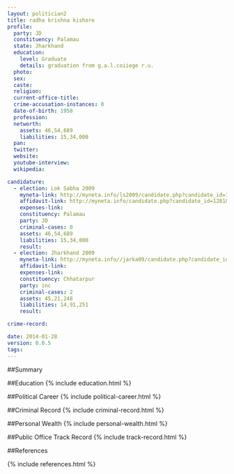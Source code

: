 ```yaml
---
layout: politician2
title: radha krishna kishore
profile: 
  party: JD
  constituency: Palamau
  state: Jharkhand
  education: 
    level: Graduate
    details: graduation from g.a.l.coiiege r.u.
  photo: 
  sex: 
  caste: 
  religion: 
  current-office-title: 
  crime-accusation-instances: 0
  date-of-birth: 1958
  profession: 
  networth: 
    assets: 46,54,689
    liabilities: 15,34,000
  pan: 
  twitter: 
  website: 
  youtube-interview: 
  wikipedia: 

candidature: 
  - election: Lok Sabha 2009
    myneta-link: http://myneta.info/ls2009/candidate.php?candidate_id=1281
    affidavit-link: http://myneta.info/candidate.php?candidate_id=1281&scan=original
    expenses-link: 
    constituency: Palamau 
    party: JD
    criminal-cases: 0
    assets: 46,54,689
    liabilities: 15,34,000
    result:  
  - election: Jharkhand 2009
    myneta-link: http://myneta.info//jarka09/candidate.php?candidate_id=1001
    affidavit-link: 
    expenses-link: 
    constituency: Chhatarpur 
    party: inc
    criminal-cases: 2
    assets: 45,21,248
    liabilities: 14,91,251
    result:  

crime-record: 

date: 2014-01-28
version: 0.0.5
tags: 
---
```

##Summary


##Education
{% include education.html %}


##Political Career
{% include political-career.html %}


##Criminal Record
{% include criminal-record.html %}


##Personal Wealth
{% include personal-wealth.html %}


##Public Office Track Record
{% include track-record.html %}


##References


{% include references.html %}